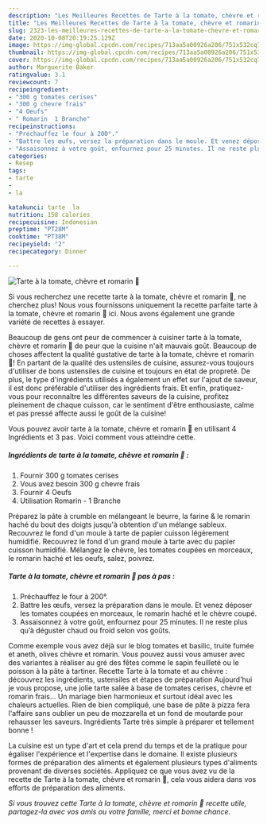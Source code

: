 ```yaml
---
description: "Les Meilleures Recettes de Tarte à la tomate, chèvre et romarin 🍅"
title: "Les Meilleures Recettes de Tarte à la tomate, chèvre et romarin 🍅"
slug: 2323-les-meilleures-recettes-de-tarte-a-la-tomate-chevre-et-romarin
date: 2020-10-08T20:19:25.129Z
image: https://img-global.cpcdn.com/recipes/713aa5a00926a206/751x532cq70/tarte-a-la-tomate-chevre-et-romarin-🍅-photo-principale-de-la-recette.jpg
thumbnail: https://img-global.cpcdn.com/recipes/713aa5a00926a206/751x532cq70/tarte-a-la-tomate-chevre-et-romarin-🍅-photo-principale-de-la-recette.jpg
cover: https://img-global.cpcdn.com/recipes/713aa5a00926a206/751x532cq70/tarte-a-la-tomate-chevre-et-romarin-🍅-photo-principale-de-la-recette.jpg
author: Marguerite Baker
ratingvalue: 3.1
reviewcount: 7
recipeingredient:
- "300 g tomates cerises"
- "300 g chevre frais"
- "4 Oeufs"
- " Romarin  1 Branche"
recipeinstructions:
- "Préchauffez le four à 200°."
- "Battre les œufs, versez la préparation dans le moule. Et venez déposer les tomates coupées en morceaux, le romarin haché et le chèvre coupé."
- "Assaisonnez à votre goût, enfournez pour 25 minutes. Il ne reste plus qu’à déguster chaud ou froid selon vos goûts."
categories:
- Resep
tags:
- tarte
- 
- la

katakunci: tarte  la 
nutrition: 158 calories
recipecuisine: Indonesian
preptime: "PT28M"
cooktime: "PT38M"
recipeyield: "2"
recipecategory: Dinner

---
```



![Tarte à la tomate, chèvre et romarin 🍅](https://img-global.cpcdn.com/recipes/713aa5a00926a206/751x532cq70/tarte-a-la-tomate-chevre-et-romarin-🍅-photo-principale-de-la-recette.jpg)

Si vous recherchez une recette tarte à la tomate, chèvre et romarin 🍅, ne cherchez plus! Nous vous fournissons uniquement la recette parfaite tarte à la tomate, chèvre et romarin 🍅 ici. Nous avons également une grande variété de recettes à essayer.

Beaucoup de gens ont peur de commencer à cuisiner tarte à la tomate, chèvre et romarin 🍅 de peur que la cuisine n'ait mauvais goût. Beaucoup de choses affectent la qualité gustative de tarte à la tomate, chèvre et romarin 🍅! En partant de la qualité des ustensiles de cuisine, assurez-vous toujours d'utiliser de bons ustensiles de cuisine et toujours en état de propreté. De plus, le type d'ingrédients utilisés a également un effet sur l'ajout de saveur, il est donc préférable d'utiliser des ingrédients frais. Et enfin, pratiquez-vous pour reconnaître les différentes saveurs de la cuisine, profitez pleinement de chaque cuisson, car le sentiment d'être enthousiaste, calme et pas pressé affecte aussi le goût de la cuisine!

<!--inarticleads1-->

Vous pouvez avoir tarte à la tomate, chèvre et romarin 🍅 en utilisant 4 Ingrédients et 3 pas. Voici comment vous atteindre cette.

##### Ingrédients de tarte à la tomate, chèvre et romarin 🍅 :

1. Fournir 300 g tomates cerises
1. Vous avez besoin 300 g chevre frais
1. Fournir 4 Oeufs
1. Utilisation  Romarin - 1 Branche


Préparez la pâte à crumble en mélangeant le beurre, la farine &amp; le romarin haché du bout des doigts jusqu&#39;à obtention d&#39;un mélange sableux. Recouvrez le fond d&#39;un moule à tarte de papier cuisson légèrement humidifié. Recouvrez le fond d&#39;un grand moule à tarte avec du papier cuisson humidifié. Mélangez le chèvre, les tomates coupées en morceaux, le romarin haché et les oeufs, salez, poivrez. 

<!--inarticleads2-->

##### Tarte à la tomate, chèvre et romarin 🍅 pas à pas :

1. Préchauffez le four à 200°.
1. Battre les œufs, versez la préparation dans le moule. Et venez déposer les tomates coupées en morceaux, le romarin haché et le chèvre coupé.
1. Assaisonnez à votre goût, enfournez pour 25 minutes. Il ne reste plus qu’à déguster chaud ou froid selon vos goûts.


Comme exemple vous avez déjà sur le blog tomates et basilic, truite fumée et aneth, olives chèvre et romarin. Vous pouvez aussi vous amuser avec des variantes à réaliser au gré des fêtes comme le sapin feuilleté ou le poisson à la pâte à tartiner. Recette Tarte à la tomate et au chèvre : découvrez les ingrédients, ustensiles et étapes de préparation Aujourd&#39;hui je vous propose, une jolie tarte salée à base de tomates cerises, chèvre et romarin frais… Un mariage bien harmonieux et surtout idéal avec les chaleurs actuelles. Rien de bien compliqué, une base de pâte à pizza fera l&#39;affaire sans oublier un peu de mozzarella et un fond de moutarde pour rehausser les saveurs. Ingrédients Tarte très simple à préparer et tellement bonne ! 

<!--inarticleads1-->

<p>
La cuisine est un type d'art et cela prend du temps et de la pratique pour égaliser l'expérience et l'expertise dans le domaine. Il existe plusieurs formes de préparation des aliments et également plusieurs types d'aliments provenant de diverses sociétés. Appliquez ce que vous avez vu de la recette de Tarte à la tomate, chèvre et romarin 🍅, cela vous aidera dans vos efforts de préparation des aliments.
</p>

<p>
<i>Si vous trouvez cette Tarte à la tomate, chèvre et romarin 🍅 recette utile, partagez-la avec vos amis ou votre famille, merci et bonne chance.</i>
</p>
